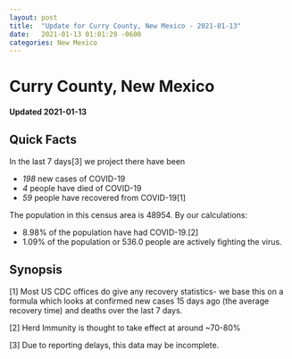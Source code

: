```yaml
---
layout: post
title:  "Update for Curry County, New Mexico - 2021-01-13"
date:   2021-01-13 01:01:29 -0600
categories: New Mexico
---
```


# Curry County, New Mexico
#### Updated 2021-01-13

## Quick Facts

In the last 7 days[3] we project there have been
- *198* new cases of COVID-19
- *4* people have died of COVID-19
- *59* people have recovered from COVID-19[1]

The population in this census area is 48954. By our calculations:
- 8.98% of the population have had COVID-19.[2]
- 1.09% of the population or 536.0 people are actively fighting the virus.

## Synopsis




[1] Most US CDC offices do give any recovery statistics- we base this on a formula which looks at confirmed new cases
15 days ago (the average recovery time) and deaths over the last 7 days.

[2] Herd Immunity is thought to take effect at around ~70-80%

[3] Due to reporting delays, this data may be incomplete.
 
    